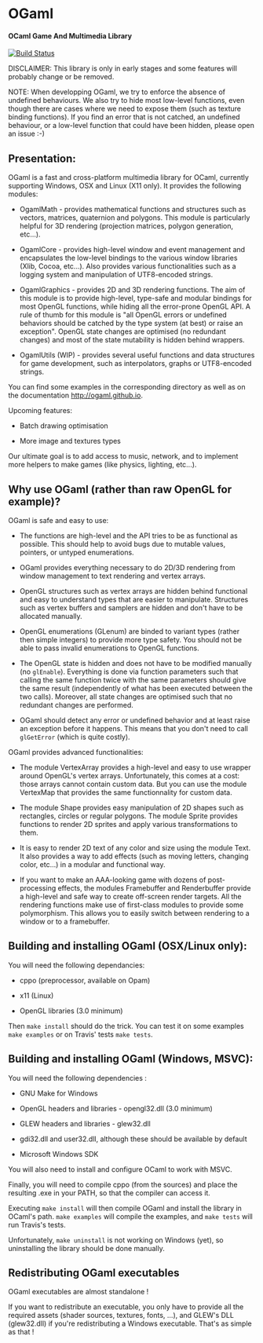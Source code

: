 # OGaml

#### OCaml Game And Multimedia Library

[![Build Status](https://travis-ci.org/ogaml/ogaml.svg?branch=master)](https://travis-ci.org/ogaml/ogaml)

DISCLAIMER: This library is only in early stages and some features will probably
change or be removed.

NOTE: When developping OGaml, we try to enforce the absence of undefined 
behaviours. We also try to hide most low-level functions, even though there are
cases where we need to expose them (such as texture binding functions). If you
find an error that is not catched, an undefined behaviour, or a low-level
function that could have been hidden, please open an issue :-)

## Presentation:

OGaml is a fast and cross-platform multimedia library for OCaml, currently supporting
Windows, OSX and Linux (X11 only). It provides the following modules:

  * OgamlMath - provides mathematical functions and structures such as 
    vectors, matrices, quaternion and polygons. This module is particularly
    helpful for 3D rendering (projection matrices, polygon generation, etc...).

  * OgamlCore - provides high-level window and event management and encapsulates 
    the low-level bindings to the various window libraries (Xlib, Cocoa, etc...). 
    Also provides various functionalities such as a logging system and manipulation 
    of UTF8-encoded strings.

  * OgamlGraphics - provides 2D and 3D rendering functions. The aim of this 
    module is to provide high-level, type-safe and modular bindings for most
    OpenGL functions, while hiding all the error-prone OpenGL API. 
    A rule of thumb for this module is "all OpenGL errors or undefined
    behaviors should be catched by the type system (at best) or raise an exception".
    OpenGL state changes are optimised (no redundant changes) and most of the 
    state mutability is hidden behind wrappers. 

  * OgamlUtils (WIP) - provides several useful functions and data structures for 
    game development, such as interpolators, graphs or UTF8-encoded strings.
    
You can find some examples in the corresponding directory as well as on the 
documentation http://ogaml.github.io.

Upcoming features:

  * Batch drawing optimisation

  * More image and textures types
    
Our ultimate goal is to add access to music, network, and to implement more 
helpers to make games (like physics, lighting, etc...).

## Why use OGaml (rather than raw OpenGL for example)?

OGaml is safe and easy to use: 

  * The functions are high-level and the API tries to be as functional as 
  possible. This should help to avoid bugs due to mutable values, pointers, or
  untyped enumerations.

  * OGaml provides everything necessary to do 2D/3D rendering from window 
  management to text rendering and vertex arrays.

  * OpenGL structures such as vertex arrays are hidden behind functional and
  easy to understand types that are easier to manipulate. Structures such as
  vertex buffers and samplers are hidden and don't have to be allocated 
  manually.

  * OpenGL enumerations (GLenum) are binded to variant types (rather then simple
  integers) to provide more type safety. You should not be able to pass invalid
  enumerations to OpenGL functions.

  * The OpenGL state is hidden and does not have to be modified manually (no
  `glEnable`). Everything is done via function parameters such that calling
  the same function twice with the same parameters should give the same 
  result (independently of what has been executed between the two calls).
  Moreover, all state changes are optimised such that no redundant changes are
  performed.

  * OGaml should detect any error or undefined behavior and at least raise an
  exception before it happens. This means that you don't need to call 
  `glGetError` (which is quite costly). 

OGaml provides advanced functionalities:

  * The module VertexArray provides a high-level and easy to use wrapper around
  OpenGL's vertex arrays. Unfortunately, this comes at a cost: those arrays 
  cannot contain custom data. But you can use the module VertexMap that provides
  the same functionnality for custom data.

  * The module Shape provides easy manipulation of 2D shapes such as rectangles,
  circles or regular polygons. The module Sprite provides functions to render
  2D sprites and apply various transformations to them.

  * It is easy to render 2D text of any color and size using the module Text. 
  It also provides a way to add effects (such as moving letters, changing color,
  etc...) in a modular and functional way. 

  * If you want to make an AAA-looking game with dozens of post-processing 
  effects, the modules Framebuffer and Renderbuffer provide a high-level and
  safe way to create off-screen render targets. 
  All the rendering functions make use of first-class modules to provide some
  polymorphism. This allows you to easily switch between rendering to a window
  or to a framebuffer. 

## Building and installing OGaml (OSX/Linux only): 
  
You will need the following dependancies: 

  * cppo (preprocessor, available on Opam)

  * x11 (Linux)

  * OpenGL libraries (3.0 minimum)

Then `make install` should do the trick. You can test it on some examples 
`make examples` or on Travis' tests `make tests`.

## Building and installing OGaml (Windows, MSVC): 

You will need the following dependencies :

  * GNU Make for Windows

  * OpenGL headers and libraries - opengl32.dll (3.0 minimum)

  * GLEW headers and libraries - glew32.dll

  * gdi32.dll and user32.dll, although these should be available by default

  * Microsoft Windows SDK

You will also need to install and configure OCaml to work with MSVC.

Finally, you will need to compile cppo (from the sources) and place the
resulting .exe in your PATH, so that the compiler can access it.

Executing `make install` will then compile OGaml and install the library
in OCaml's path. `make examples` will compile the examples, and
`make tests` will run Travis's tests.

Unfortunately, `make uninstall` is not working on Windows (yet), so uninstalling
the library should be done manually.

## Redistributing OGaml executables

OGaml executables are almost standalone !

If you want to redistribute an executable, you only have to provide all the
required assets (shader sources, textures, fonts, ...), and GLEW's DLL (glew32.dll)
if you're redistributing a Windows executable. That's as simple as that !